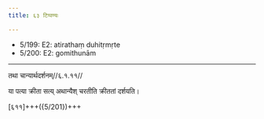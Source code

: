 ```yaml
---
title: ६३ टिप्पण्यः

---
```

- 5/199: E2: atirathaṃ duhitṛmṛte
- 5/200: E2: gomithunām

____________________________________________


तथा चान्यार्थदर्शनम्//६.१.११//

या पत्या क्रीता सत्य् अथान्यैश् चरतीति क्रीततां दर्शयति।

[६११]+++({5/201})+++
